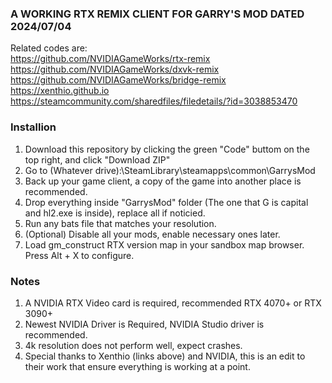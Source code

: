 ### A WORKING RTX REMIX CLIENT FOR GARRY'S MOD DATED 2024/07/04

Related codes are: <br />
https://github.com/NVIDIAGameWorks/rtx-remix <br />
https://github.com/NVIDIAGameWorks/dxvk-remix <br />
https://github.com/NVIDIAGameWorks/bridge-remix <br />
https://xenthio.github.io <br />
https://steamcommunity.com/sharedfiles/filedetails/?id=3038853470 <br />

### Installion
1. Download this repository by clicking the green "Code" buttom on the top right, and click "Download ZIP"
2. Go to (Whatever drive):\SteamLibrary\steamapps\common\GarrysMod
3. Back up your game client, a copy of the game into another place is recommended.
4. Drop everything inside "GarrysMod" folder (The one that G is capital and hl2.exe is inside), replace all if noticied.
5. Run any bats file that matches your resolution.
6. (Optional) Disable all your mods, enable necessary ones later.
7. Load gm_construct RTX version map in your sandbox map browser. Press Alt + X to configure.

### Notes
1. A NVIDIA RTX Video card is required, recommended RTX 4070+ or RTX 3090+
2. Newest NVIDIA Driver is Required, NVIDIA Studio driver is recommended.
3. 4k resolution does not perform well, expect crashes.
4. Special thanks to Xenthio (links above) and NVIDIA, this is an edit to their work that ensure everything is working at a point.
